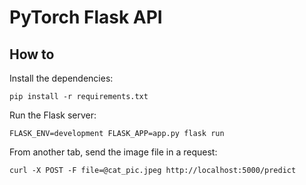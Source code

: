 # PyTorch Flask API


## How to 

Install the dependencies:

    pip install -r requirements.txt


Run the Flask server:

    FLASK_ENV=development FLASK_APP=app.py flask run


From another tab, send the image file in a request:

    curl -X POST -F file=@cat_pic.jpeg http://localhost:5000/predict


